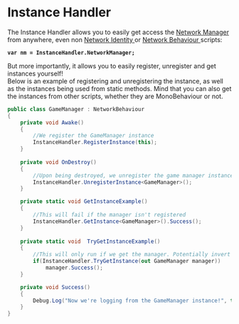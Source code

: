 # Instance Handler

The Instance Handler allows you to easily get access the [Network Manager](network-manager/) from anywhere, even non [Network Identity ](network-identity/)or [Network Behaviour ](network-identity/networkbehaviour.md)scripts:

<pre class="language-csharp"><code class="lang-csharp"><strong>var nm = InstanceHandler.NetworkManager;
</strong></code></pre>

But more importantly, it allows you to easily register, unregister and get instances yourself!\
Below is an example of registering and unregistering the instance, as well as the instances being used from static methods. Mind that  you can also get the instances from other scripts, whether they are MonoBehaviour or not.

```csharp
public class GameManager : NetworkBehaviour
{
    private void Awake() 
    {
        //We register the GameManager instance
        InstanceHandler.RegisterInstance(this);
    }
    
    private void OnDestroy() 
    {
        //Upon being destroyed, we unregister the game manager instance
        InstanceHandler.UnregisterInstance<GameManager>();
    }

    private static void GetInstanceExample() 
    {
        //This will fail if the manager isn't registered
        InstanceHandler.GetInstance<GameManager>().Success();
    }
    
    private static void  TryGetInstanceExample() 
    {
        //This will only run if we get the manager. Potentially invert the if statement and log and error if you don't get it
        if(InstanceHandler.TryGetInstance(out GameManager manager))
            manager.Success();
    }

    private void Success() 
    {
        Debug.Log("Now we're logging from the GameManager instance!", this);
    }
}
```
